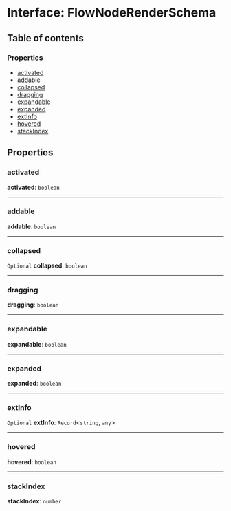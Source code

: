 # Interface: FlowNodeRenderSchema

## Table of contents

### Properties

* [activated](/auto-docs/fixed-layout-editor/interfaces/FlowNodeRenderSchema.md#activated)
* [addable](/auto-docs/fixed-layout-editor/interfaces/FlowNodeRenderSchema.md#addable)
* [collapsed](/auto-docs/fixed-layout-editor/interfaces/FlowNodeRenderSchema.md#collapsed)
* [dragging](/auto-docs/fixed-layout-editor/interfaces/FlowNodeRenderSchema.md#dragging)
* [expandable](/auto-docs/fixed-layout-editor/interfaces/FlowNodeRenderSchema.md#expandable)
* [expanded](/auto-docs/fixed-layout-editor/interfaces/FlowNodeRenderSchema.md#expanded)
* [extInfo](/auto-docs/fixed-layout-editor/interfaces/FlowNodeRenderSchema.md#extinfo)
* [hovered](/auto-docs/fixed-layout-editor/interfaces/FlowNodeRenderSchema.md#hovered)
* [stackIndex](/auto-docs/fixed-layout-editor/interfaces/FlowNodeRenderSchema.md#stackindex)

## Properties

### activated

**activated**: `boolean`

***

### addable

**addable**: `boolean`

***

### collapsed

`Optional` **collapsed**: `boolean`

***

### dragging

**dragging**: `boolean`

***

### expandable

**expandable**: `boolean`

***

### expanded

**expanded**: `boolean`

***

### extInfo

`Optional` **extInfo**: `Record`<`string`, `any`>

***

### hovered

**hovered**: `boolean`

***

### stackIndex

**stackIndex**: `number`
